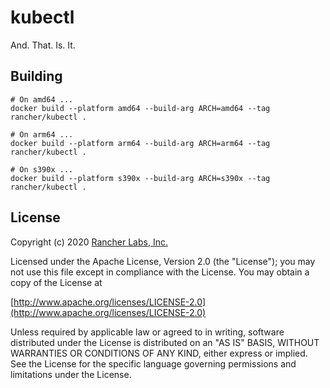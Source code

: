# kubectl

And. That. Is. It.

## Building

```shell script
# On amd64 ...
docker build --platform amd64 --build-arg ARCH=amd64 --tag rancher/kubectl .
```

```shell script
# On arm64 ...
docker build --platform arm64 --build-arg ARCH=arm64 --tag rancher/kubectl .
```

```shell script
# On s390x ...
docker build --platform s390x --build-arg ARCH=s390x --tag rancher/kubectl .

```

## License
Copyright (c) 2020 [Rancher Labs, Inc.](http://rancher.com)

Licensed under the Apache License, Version 2.0 (the "License");
you may not use this file except in compliance with the License.
You may obtain a copy of the License at

[http://www.apache.org/licenses/LICENSE-2.0](http://www.apache.org/licenses/LICENSE-2.0)

Unless required by applicable law or agreed to in writing, software
distributed under the License is distributed on an "AS IS" BASIS,
WITHOUT WARRANTIES OR CONDITIONS OF ANY KIND, either express or implied.
See the License for the specific language governing permissions and
limitations under the License.
